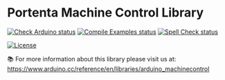 # Portenta Machine Control Library

[![Check Arduino status](https://github.com/arduino-libraries/Arduino_MachineControl/actions/workflows/check-arduino.yml/badge.svg)](https://github.com/arduino-libraries/Arduino_MachineControl/actions/workflows/check-arduino.yml)
[![Compile Examples status](https://github.com/arduino-libraries/Arduino_MachineControl/actions/workflows/compile-examples.yml/badge.svg)](https://github.com/arduino-libraries/Arduino_MachineControl/actions/workflows/compile-examples.yml)
[![Spell Check status](https://github.com/arduino-libraries/Arduino_MachineControl/actions/workflows/spell-check.yml/badge.svg)](https://github.com/arduino-libraries/Arduino_MachineControl/actions/workflows/spell-check.yml)

[![License](https://img.shields.io/badge/License-LGPLv3-blue.svg)](https://github.com/arduino-libraries/Arduino_MachineControl/blob/master/LICENSE.txt)

📚 For more information about this library please visit us at:
https://www.arduino.cc/reference/en/libraries/arduino_machinecontrol